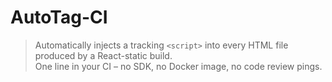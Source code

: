 # AutoTag-CI

> Automatically injects a tracking `<script>` into every HTML file produced by a React-static build.  
> One line in your CI – no SDK, no Docker image, no code review pings.
